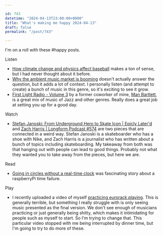 ```yaml
---

id: 743
datetime: "2024-04-13T23:00:00+0000"
title: "What's making me happy 2024-04-13"
draft: false
permalink: "/post/743"

---
```


I'm on a roll with these #happy posts.

Listen 

- [How climate change and physics affect baseball](https://www.npr.org/2024/04/08/1198909646/baseball-mlb-physics-climate-change-home-runs-pitches) makes a ton of sense, but I had never thought about it before.
- [Why the ambient music market is booming](https://www.npr.org/2024/04/07/1243320753/why-the-ambient-music-market-is-booming) doesn't actually answer the question, but it adds a lot of context. I personally listen (and attempt to create) a bunch of music in this genre, so it's exciting to see it grow.
- [First Light Radio - Volume 3](https://www.mixcloud.com/manbartlett/first-light-radio-volume-3/) by a former coworker of mine, [Man Bartlett](https://manbartlett.com/), is a great mix of music of Jazz and other genres. Really does a great job at setting you up for a good day.

Watch

 - [Stefan Janoski: From Underground Hero to Skate Icon | Epicly Later'd](https://www.youtube.com/watch?v=0cjli_oQC-s) and [Zach Harris | Longform Podcast #574](https://longform.org/posts/longform-podcast-574-zach-harris) are two pieces that are connected in a weird way. Stefan Janoski is a skateboarder who has a shoe with Nike, and Zach Harris is a journalist who has written about a bunch of topics including skateboarding. My takeaway from both was that hanging out with people can lead to good things. Probably not what they wanted you to take away from the pieces, but here we are.

Read

 - [Going in circles without a real-time clock](https://rachelbythebay.com/w/2024/04/10/rtc/) was fascinating story about a raspberryPi time failure.


Play

 - I recently uploaded a video of myself [practicing eurorack playing](https://youtu.be/oJ9ZuzxhDq0?si=lb3aEH0gMM6XwRij). This is generally terrible, but something I really struggle with is only seeing music presented as the final version. We don't see enough of musicians practicing or just generally being shitty, which makes it intimidating for people such as myself to start. So I'm trying to change that. This particular video stopped with me being interrupted by dinner time, but I'm going to try to do more of these.
